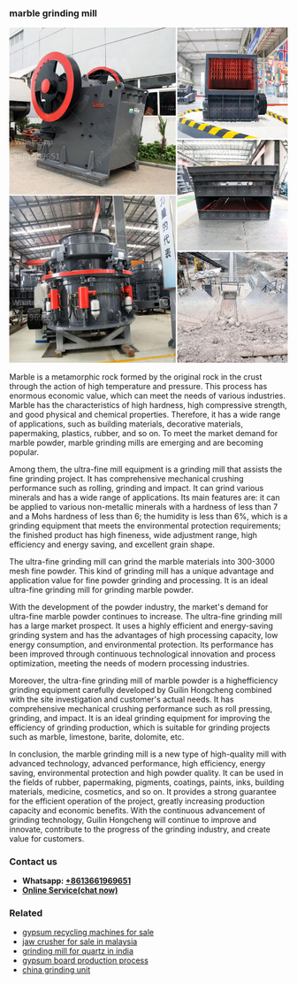 <h3>marble grinding mill</h3><img src='1706766926.jpg' alt=''><p>Marble is a metamorphic rock formed by the original rock in the crust through the action of high temperature and pressure. This process has enormous economic value, which can meet the needs of various industries. Marble has the characteristics of high hardness, high compressive strength, and good physical and chemical properties. Therefore, it has a wide range of applications, such as building materials, decorative materials, papermaking, plastics, rubber, and so on. To meet the market demand for marble powder, marble grinding mills are emerging and are becoming popular.</p><p>Among them, the ultra-fine mill equipment is a grinding mill that assists the fine grinding project. It has comprehensive mechanical crushing performance such as rolling, grinding and impact. It can grind various minerals and has a wide range of applications. Its main features are: it can be applied to various non-metallic minerals with a hardness of less than 7 and a Mohs hardness of less than 6; the humidity is less than 6%, which is a grinding equipment that meets the environmental protection requirements; the finished product has high fineness, wide adjustment range, high efficiency and energy saving, and excellent grain shape.</p><p>The ultra-fine grinding mill can grind the marble materials into 300-3000 mesh fine powder. This kind of grinding mill has a unique advantage and application value for fine powder grinding and processing. It is an ideal ultra-fine grinding mill for grinding marble powder.</p><p>With the development of the powder industry, the market's demand for ultra-fine marble powder continues to increase. The ultra-fine grinding mill has a large market prospect. It uses a highly efficient and energy-saving grinding system and has the advantages of high processing capacity, low energy consumption, and environmental protection. Its performance has been improved through continuous technological innovation and process optimization, meeting the needs of modern processing industries.</p><p>Moreover, the ultra-fine grinding mill of marble powder is a highefficiency grinding equipment carefully developed by Guilin Hongcheng combined with the site investigation and customer's actual needs. It has comprehensive mechanical crushing performance such as roll pressing, grinding, and impact. It is an ideal grinding equipment for improving the efficiency of grinding production, which is suitable for grinding projects such as marble, limestone, barite, dolomite, etc.</p><p>In conclusion, the marble grinding mill is a new type of high-quality mill with advanced technology, advanced performance, high efficiency, energy saving, environmental protection and high powder quality. It can be used in the fields of rubber, papermaking, pigments, coatings, paints, inks, building materials, medicine, cosmetics, and so on. It provides a strong guarantee for the efficient operation of the project, greatly increasing production capacity and economic benefits. With the continuous advancement of grinding technology, Guilin Hongcheng will continue to improve and innovate, contribute to the progress of the grinding industry, and create value for customers.</p><h3>Contact us</h3><ul><li><strong>Whatsapp:&nbsp;<a href="https://wa.me/8613661969651">+8613661969651</a></strong></li><li><a href="https://swt.shibang-china.com/?git&amp;zhl&amp;marble grinding mill"><strong>Online Service(chat now)</strong></a></li></ul><h3>Related</h3><ul><li><a href='gypsum recycling machines for sale.md'>gypsum recycling machines for sale</a></li><li><a href='jaw crusher for sale in malaysia.md'>jaw crusher for sale in malaysia</a></li><li><a href='grinding mill for quartz in india.md'>grinding mill for quartz in india</a></li><li><a href='gypsum board production process.md'>gypsum board production process</a></li><li><a href='china grinding unit.md'>china grinding unit</a></li></ul>